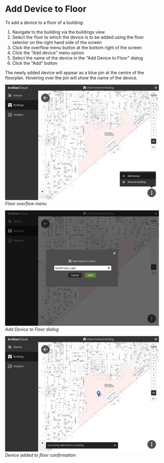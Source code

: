 # Add Device to Floor

To add a device to a floor of a building:

1. Navigate to the building via the buildings view
2. Select the floor to which the device is to be added using the floor selector on the right hand side of the screen
3. Click the overflow menu button at the bottom right of the screen
4. Click the "Add device" menu option
5. Select the name of the device in the "Add Device to Floor" dialog
6. Click the "Add" button

The newly added device will appear as a blue pin at the centre of the floorplan. Hovering over the pin will show the name of the device.

![Screenshot of the floor overflow menu](images/floor_overflow_menu.png)
*Floor overflow menu*

![Screenshot of the Add Device to Floor dialog](images/add_device_to_floor_dialog.png)
*Add Device to Floor dialog*

![Screenshot of the add device to floor confirmation](images/device_added_to_floor_confirmation.png)
*Device added to floor confirmation*